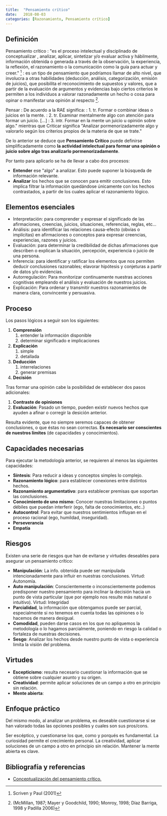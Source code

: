 ```yaml
---
title:  "Pensamiento crítico"
date:   2018-08-03
categories: [Razonamiento, Pensamiento crítico]
---
```


## Definición

Pensamiento crítico
:  "es el proceso intelectual y disciplinado de conceptualizar , analizar, aplicar, sintetizar y/o  evaluar activa y hábilmente, información obtenida o generada a través de la observación, la experiencia, la reflexión, el razonamiento o la  comunicación como la guía para actuar y creer." [^1]
: es un tipo de pensamiento que podríamos llamar de alto nivel, que involucra a otras habilidades (deducción, análisis, categorización, emisión de juicios), que posibilita el reconocimiento de supuestos y valores, que a partir de la evaluación de argumentos y evidencias bajo ciertos criterios le permiten a los individuos a valorar razonadamente un hecho o cosa para opinar o manifestar una opinión al respecto [^2].

Pensar
: De acuerdo a la RAE significa:
: 1. tr. Formar o combinar ideas o juicios en la mente.
: 2. tr. Examinar mentalmente algo con atención para formar un juicio. [...]
: 3. intr. Formar en la mente un juicio u opinión sobre algo." mientras  que Criticar significa "Analizar pormenorizadamente algo y valorarlo  según los criterios propios de la materia de que se trate."

De lo anterior se deduce que **Pensamiento Crítico** puede definirse  simplificadamente como **la actividad intelectual para formar una opinión o juicio sobre algo tras  analizarlo pormenorizadamente**.

Por tanto para aplicarlo se ha de llevar a cabo dos procesos:

- **Entender** ese "algo" a analizar. Esto puede suponer la búsqueda de información relevante.
- **Analizar** los hechos que se conocen para emitir conclusiones.  Esto implica filtrar la información quedándose únicamente con los hechos contrastados, a partir de los cuales aplicar el razonamiento lógico.

## Elementos esenciales

- Interpretación: para comprender y expresar el significado de las afirmaciones,  creencias, juicios, situaciones, referencias, reglas, etc...
- Análisis: para identificar las relaciones causa-efecto (obvias o  implícitas) en afirmaciones o conceptos para expresar creencias,  experiencias, razones y juicios.
- Evaluación: para determinar la credibilidad de dichas afirmaciones  que describen o explican la situación, percepción, experiencia o juicio  de una persona.
- Inferencia: para identificar y ratificar los elementos que nos  permiten deducir conclusiones razonables; elavorar hipótesis y  conjeturas a partir de datos y/o evidencias.
- Autorregulación: Para monitorizar continuamente nuestras acciones  cognitivas empleando el análisis y evaluación de nuestros juicios.
- Explicación: Para ordenar y transmitir nuestros razonamientos de manera clara, convincente y persuasiva.

## Proceso

Los pasos lógicos a seguir son los siguientes:

1. **Comprensión**
   1. entender la información disponible
   2. determinar significado e implicaciones
2. **Explicación**
   1. simple
   2. detallada
3. **Deducción**
   1. interrelaciones
   2. generar premisas
4. **Decisión**

Tras formar una opinión cabe la posibilidad de establecer dos pasos adicionales:

1. **Contraste de opiniones**
2. **Evaluación**: Pasado un tiempo, pueden existir nuevos hechos que ayuden a afinar o corregir la desición anterior.

Resulta evidente, que no siempre seremos capaces de obtener conclusiones, o que éstas no sean correctas. **Es necesario ser conscientes de nuestros límites** (de capacidades y conocimientos).

## Capacidades necesarias

Para ejecutar la metodología anterior, se requieren al menos las siguientes capacidades:

- **Síntesis**: Para reducir a ideas y conceptos simples lo complejo.
- **Razonamiento lógico**: para establecer conexiones entre distintos hechos.
- **Razonamiento argumentativo**: para establecer premisas que soportan las conclusiones.
- **Conocimiento de uno mismo**: Conocer nuestras limitaciones o puntos débiles que puedan interferir (ego, falta de conocimientos, etc..)
- **Autocontrol**: Para evitar que nuestros sentimientos influyan en el proceso racional (ego, humildad, inseguridad).
- **Perseverancia**
- **Empatía**

## Riesgos

Existen una serie de riesgos que han de evitarse y virtudes deseables para asegurar un pensamiento crítico:

- **Manipulación**: La info. obtenida puede ser manipulada intencionadamente para influir en nuestras conclusiones. Virtud: Autonomía.
- **Auto manipulación**: Conscientemente o inconscientemente podemos  predisponer nuestro pensamiento para inclinar la decisión hacia un punto  de vista particular (que por ejemplo nos resulte más natural o  intuitivo). Virtud: Integridad
- **Parcialidad**, la información que obtengamos puede ser parcial, especialmente si no tenemos en cuenta todas las opiniones o lo hacemos  de manera desigual.
- **Comodidad**, pueden darse casos en los que no apliquemos la  metodología o lo hagamos parcialmente, poniendo en riesgo la calidad o  fortaleza de nuestras decisiones.
- **Sesgo**: Analizar los hechos desde nuestro punto de vista o experiencia limita la visión del problema.

## Virtudes

- **Escepticismo**: resulta necesario cuestionar la información que se obtiene sobre cualquier asunto y su origen.
- **Creatividad**: permite aplicar soluciones de un campo a otro en principio sin relación.
- **Mente abierta**:

## Enfoque práctico

Del mismo modo, al analizar un problema, es deseable cuestionarse si se han valorado todas las opciones posibles y cuales son sus pros/cons.

Ser escéptico, y cuestionarse los que, como y porqués es  fundamental. La curiosidad permite el crecimiento personal. La  creatividad, aplicar soluciones de un campo a otro en principio sin  relación. Mantener la mente abierta es clave.

## Bibliografía y referencias

- [Conceptualización del pensamiento crítico.](http://www.ruv.itesm.mx/convenio/tabasco/oas/pc/tema_1/homedoc.htm)

[^1]: Scriven y Paul (2001) 
[^2]:(McMillan, 1987; Mayer y  Goodchild, 1990; Monroy, 1998; Díaz Barriga, 1998 y Padilla 2006)
